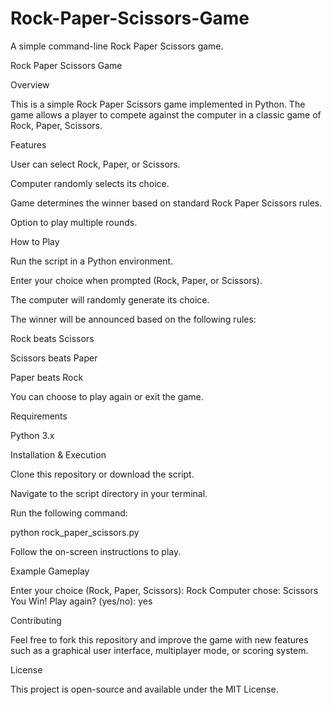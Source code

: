 # Rock-Paper-Scissors-Game
A simple command-line Rock Paper Scissors game.

Rock Paper Scissors Game

Overview

This is a simple Rock Paper Scissors game implemented in Python. The game allows a player to compete against the computer in a classic game of Rock, Paper, Scissors.

Features

User can select Rock, Paper, or Scissors.

Computer randomly selects its choice.

Game determines the winner based on standard Rock Paper Scissors rules.

Option to play multiple rounds.

How to Play

Run the script in a Python environment.

Enter your choice when prompted (Rock, Paper, or Scissors).

The computer will randomly generate its choice.

The winner will be announced based on the following rules:

Rock beats Scissors

Scissors beats Paper

Paper beats Rock

You can choose to play again or exit the game.

Requirements

Python 3.x

Installation & Execution

Clone this repository or download the script.

Navigate to the script directory in your terminal.

Run the following command:

python rock_paper_scissors.py

Follow the on-screen instructions to play.

Example Gameplay

Enter your choice (Rock, Paper, Scissors): Rock
Computer chose: Scissors
You Win!
Play again? (yes/no): yes

Contributing

Feel free to fork this repository and improve the game with new features such as a graphical user interface, multiplayer mode, or scoring system.

License

This project is open-source and available under the MIT License.
